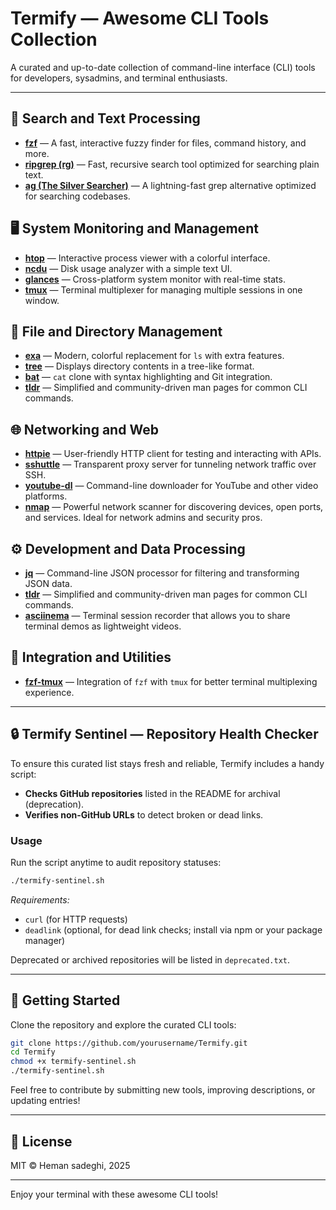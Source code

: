 # Termify — Awesome CLI Tools Collection

A curated and up-to-date collection of command-line interface (CLI) tools for developers, sysadmins, and terminal enthusiasts.

---

## 🔎 Search and Text Processing

- **[fzf](https://github.com/junegunn/fzf)** — A fast, interactive fuzzy finder for files, command history, and more.
- **[ripgrep (rg)](https://github.com/BurntSushi/ripgrep)** — Fast, recursive search tool optimized for searching plain text.
- **[ag (The Silver Searcher)](https://github.com/ggreer/the_silver_searcher)** — A lightning-fast grep alternative optimized for searching codebases.

## 🖥️ System Monitoring and Management

- **[htop](https://htop.dev/)** — Interactive process viewer with a colorful interface.
- **[ncdu](https://dev.yorhel.nl/ncdu)** — Disk usage analyzer with a simple text UI.
- **[glances](https://github.com/nicolargo/glances)** — Cross-platform system monitor with real-time stats.
- **[tmux](https://github.com/tmux/tmux)** — Terminal multiplexer for managing multiple sessions in one window.


## 📂 File and Directory Management

- **[exa](https://the.exa.website/)** — Modern, colorful replacement for `ls` with extra features.
- **[tree](http://mama.indstate.edu/users/ice/tree/)** — Displays directory contents in a tree-like format.
- **[bat](https://github.com/sharkdp/bat)** — `cat` clone with syntax highlighting and Git integration.
- **[tldr](https://tldr.sh/)** — Simplified and community-driven man pages for common CLI commands.

## 🌐 Networking and Web 

- **[httpie](https://httpie.io/)** — User-friendly HTTP client for testing and interacting with APIs.
- **[sshuttle](https://github.com/sshuttle/sshuttle)** — Transparent proxy server for tunneling network traffic over SSH.
- **[youtube-dl](https://github.com/ytdl-org/youtube-dl)** — Command-line downloader for YouTube and other video platforms.
- **[nmap](https://nmap.org/)** — Powerful network scanner for discovering devices, open ports, and services. Ideal for network admins and security pros.

## ⚙️ Development and Data Processing

- **[jq](https://stedolan.github.io/jq/)** — Command-line JSON processor for filtering and transforming JSON data.
- **[tldr](https://tldr.sh/)** — Simplified and community-driven man pages for common CLI commands.
- **[asciinema](https://asciinema.org/)** — Terminal session recorder that allows you to share terminal demos as lightweight videos.

## 🔧 Integration and Utilities

- **[fzf-tmux](https://github.com/junegunn/fzf/wiki/Integration#tmux)** — Integration of `fzf` with `tmux` for better terminal multiplexing experience.

---

## 🔒 Termify Sentinel — Repository Health Checker

To ensure this curated list stays fresh and reliable, Termify includes a handy script:

- **Checks GitHub repositories** listed in the README for archival (deprecation).
- **Verifies non-GitHub URLs** to detect broken or dead links.

### Usage

Run the script anytime to audit repository statuses:

```bash
./termify-sentinel.sh
```

*Requirements:*  
- `curl` (for HTTP requests)  
- `deadlink` (optional, for dead link checks; install via npm or your package manager)

Deprecated or archived repositories will be listed in `deprecated.txt`.

---

## 🚀 Getting Started

Clone the repository and explore the curated CLI tools:

```bash
git clone https://github.com/yourusername/Termify.git
cd Termify
chmod +x termify-sentinel.sh
./termify-sentinel.sh
```

Feel free to contribute by submitting new tools, improving descriptions, or updating entries!

---

## 📄 License

MIT © Heman sadeghi, 2025

---

Enjoy your terminal with these awesome CLI tools!
